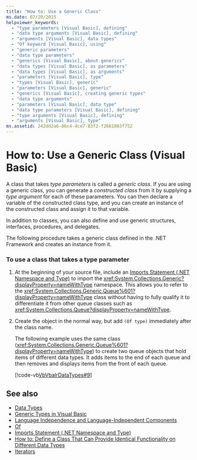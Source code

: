 ```yaml
---
title: "How to: Use a Generic Class"
ms.date: 07/20/2015
helpviewer_keywords: 
  - "type parameters [Visual Basic], defining"
  - "data type arguments [Visual Basic], defining"
  - "arguments [Visual Basic], data types"
  - "Of keyword [Visual Basic], using"
  - "generic parameters"
  - "data type parameters"
  - "generics [Visual Basic], about generics"
  - "data types [Visual Basic], as parameters"
  - "data types [Visual Basic], as arguments"
  - "parameters [Visual Basic], type"
  - "types [Visual Basic], generic"
  - "parameters [Visual Basic], generic"
  - "generics [Visual Basic], creating generic types"
  - "data type arguments"
  - "parameters [Visual Basic], data type"
  - "data type parameters [Visual Basic], defining"
  - "type arguments [Visual Basic], defining"
  - "arguments [Visual Basic], type"
ms.assetid: 242dd2a6-86c4-4ce7-83f2-f2661803f752
---
```

# How to: Use a Generic Class (Visual Basic)

A class that takes *type parameters* is called a *generic class*. If you are using a generic class, you can generate a *constructed class* from it by supplying a *type argument* for each of these parameters. You can then declare a variable of the constructed class type, and you can create an instance of the constructed class and assign it to that variable.  
  
 In addition to classes, you can also define and use generic structures, interfaces, procedures, and delegates.  
  
 The following procedure takes a generic class defined in the .NET Framework and creates an instance from it.  
  
### To use a class that takes a type parameter  
  
1. At the beginning of your source file, include an [Imports Statement (.NET Namespace and Type)](../../../language-reference/statements/imports-statement-net-namespace-and-type.md) to import the <xref:System.Collections.Generic?displayProperty=nameWithType> namespace. This allows you to refer to the <xref:System.Collections.Generic.Queue%601?displayProperty=nameWithType> class without having to fully qualify it to differentiate it from other queue classes such as <xref:System.Collections.Queue?displayProperty=nameWithType>.  
  
2. Create the object in the normal way, but add `(Of type)` immediately after the class name.  
  
     The following example uses the same class (<xref:System.Collections.Generic.Queue%601?displayProperty=nameWithType>) to create two queue objects that hold items of different data types. It adds items to the end of each queue and then removes and displays items from the front of each queue.  
  
     [!code-vb[VbVbalrDataTypes#9](~/samples/snippets/visualbasic/VS_Snippets_VBCSharp/VbVbalrDataTypes/VB/Class1.vb#9)]  
  
## See also

- [Data Types](index.md)
- [Generic Types in Visual Basic](generic-types.md)
- [Language Independence and Language-Independent Components](../../../../standard/language-independence-and-language-independent-components.md)
- [Of](../../../language-reference/statements/of-clause.md)
- [Imports Statement (.NET Namespace and Type)](../../../language-reference/statements/imports-statement-net-namespace-and-type.md)
- [How to: Define a Class That Can Provide Identical Functionality on Different Data Types](how-to-define-a-class-that-can-provide-identical-functionality.md)
- [Iterators](../../concepts/iterators.md)
